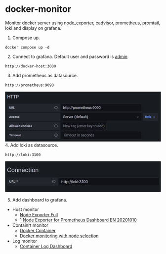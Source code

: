 # docker-monitor
Monitor docker server using node_exporter, cadvisor, prometheus, promtail, loki and display on grafana.

1. Compose up.
```
docker compose up -d
```
2. Connect to grafana. Default user and password is [admin](https://grafana.com/docs/grafana/latest/administration/configuration/#admin_user)
```
http://docker-host:3000
```
3. Add prometheus as datasource.
```
http://prometheus:9090
```
![Datasource](document/datasource.png)
4. Add loki as datasource.
```
http://loki:3100
```
![Datasource](document/datasource-loki.png)

5. Add dashboard to grafana.
  - Host monitor
    - [Node Exporter Full](https://grafana.com/grafana/dashboards/1860)
    - [1 Node Exporter for Prometheus Dashboard EN 20201010](https://grafana.com/grafana/dashboards/11074)
  - Containrt monitor
    - [Docker Container](https://grafana.com/grafana/dashboards/11600)
    - [Docker monitoring with node selection](https://grafana.com/grafana/dashboards/8321)
  - Log monitor
    - [Container Log Dashboard](https://grafana.com/grafana/dashboards/16966-container-log-dashboard)
